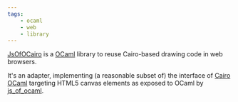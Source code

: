 ```yaml
---
tags:
    - ocaml
    - web
    - library
---
```

[JsOfOCairo](http://github.com/jacquev6/JsOfOCairo/) is a [OCaml](http://ocaml.org/) library to reuse Cairo-based drawing code in web browsers.

It's an adapter, implementing (a reasonable subset of) the interface of [Cairo OCaml](https://github.com/Chris00/ocaml-cairo/)
targeting HTML5 canvas elements as exposed to OCaml by [js_of_ocaml](https://ocsigen.org/js_of_ocaml/).
